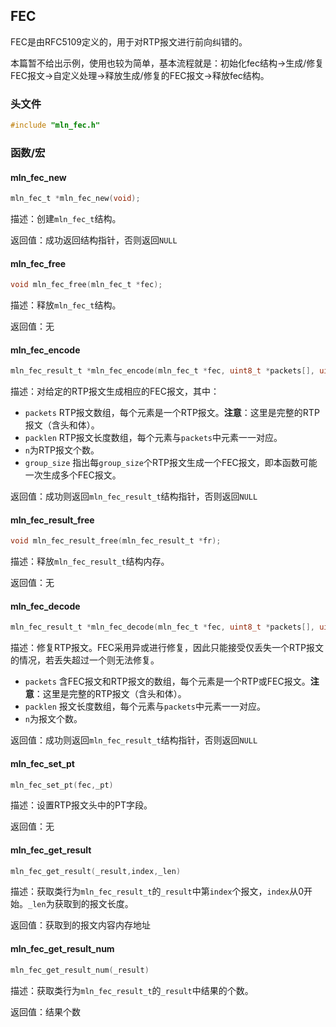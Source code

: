 ## FEC

FEC是由RFC5109定义的，用于对RTP报文进行前向纠错的。

本篇暂不给出示例，使用也较为简单，基本流程就是：初始化fec结构->生成/修复FEC报文->自定义处理->释放生成/修复的FEC报文->释放fec结构。



### 头文件

```c
#include "mln_fec.h"
```



### 函数/宏



#### mln_fec_new

```c
mln_fec_t *mln_fec_new(void);
```

描述：创建`mln_fec_t`结构。

返回值：成功返回结构指针，否则返回`NULL`



#### mln_fec_free

```c
void mln_fec_free(mln_fec_t *fec);
```

描述：释放`mln_fec_t`结构。

返回值：无



#### mln_fec_encode

```c
mln_fec_result_t *mln_fec_encode(mln_fec_t *fec, uint8_t *packets[], uint16_t packlen[], size_t n, uint16_t group_size);
```

描述：对给定的RTP报文生成相应的FEC报文，其中：

- `packets` RTP报文数组，每个元素是一个RTP报文。**注意**：这里是完整的RTP报文（含头和体）。
- `packlen` RTP报文长度数组，每个元素与`packets`中元素一一对应。
- `n`为RTP报文个数。
- `group_size` 指出每`group_size`个RTP报文生成一个FEC报文，即本函数可能一次生成多个FEC报文。

返回值：成功则返回`mln_fec_result_t`结构指针，否则返回`NULL`



#### mln_fec_result_free

```c
void mln_fec_result_free(mln_fec_result_t *fr);
```

描述：释放`mln_fec_result_t`结构内存。

返回值：无



#### mln_fec_decode

```c
mln_fec_result_t *mln_fec_decode(mln_fec_t *fec, uint8_t *packets[], uint16_t *packLen, size_t n);
```

描述：修复RTP报文。FEC采用异或进行修复，因此只能接受仅丢失一个RTP报文的情况，若丢失超过一个则无法修复。

- `packets` 含FEC报文和RTP报文的数组，每个元素是一个RTP或FEC报文。**注意**：这里是完整的RTP报文（含头和体）。
- `packlen` 报文长度数组，每个元素与`packets`中元素一一对应。
- `n`为报文个数。

返回值：成功则返回`mln_fec_result_t`结构指针，否则返回`NULL`



#### mln_fec_set_pt

```c
mln_fec_set_pt(fec,_pt)
```

描述：设置RTP报文头中的PT字段。

返回值：无



#### mln_fec_get_result

```c
mln_fec_get_result(_result,index,_len)
```

描述：获取类行为`mln_fec_result_t`的`_result`中第`index`个报文，`index`从0开始。`_len`为获取到的报文长度。

返回值：获取到的报文内容内存地址



#### mln_fec_get_result_num

```c
mln_fec_get_result_num(_result)
```

描述：获取类行为`mln_fec_result_t`的`_result`中结果的个数。

返回值：结果个数

